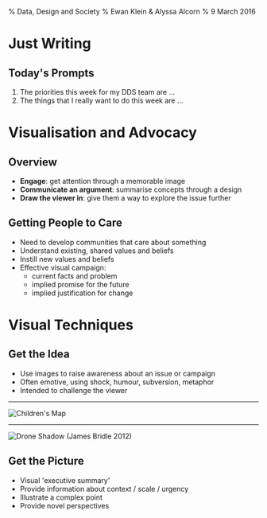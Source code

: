 % Data, Design and Society
% Ewan Klein &amp; Alyssa Alcorn
% 9  March 2016


# Just Writing

## Today's Prompts

1. The priorities this week for my DDS team are ...
2. The things that I really want to do this week are ...

# Visualisation and Advocacy

## Overview

* **Engage**: get attention through a memorable image
* **Communicate an argument**: summarise concepts through a design
* **Draw the viewer in**: give them a way to explore the issue further

## Getting People to Care

* Need to develop communities that care about something
* Understand existing, shared values and beliefs
* Instill new values and beliefs
* Effective visual campaign:
	* current facts and problem
	* implied promise for the future
	* implied justification for change



# Visual Techniques

## Get the Idea

* Use images to raise awareness about an issue or campaign
* Often emotive, using shock, humour, subversion, metaphor
* Intended to challenge the viewer

---


![Children's Map](http://srsg.violenceagainstchildren.org/sites/default/files/maps/children_map/children_map_2014.jpg)

---

![Drone Shadow (James Bridle 2012)](https://farm9.staticflickr.com/8464/8075642816_8db62e0779_h.jpg)



## Get the Picture

* Visual 'executive summary'
* Provide information about context / scale / urgency
* Illustrate a complex point
* Provide novel perspectives

<!--

# Image Credits


* Children's Map: <http://srsg.violenceagainstchildren.org/page/children_world_map>
* Drone Shadow: <http://shorttermmemoryloss.com/portfolio/project/drone-shadows/>
* Water Footprint: <https://www.good.is/infographics/transparency-how-much-water-do-you-use>
 -->